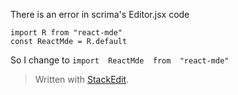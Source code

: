 There is an error in scrima's Editor.jsx code

	
	import R from "react-mde"
	const ReactMde = R.default
	

So I change to 
`import  ReactMde  from  "react-mde"`

> Written with [StackEdit](https://stackedit.io/).